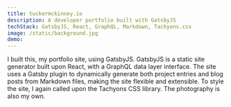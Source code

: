 ```yaml
---
title: tuckermckinney.io
description: A developer portfolio built with GatsbyJS
techStack: GatsbyJS, React, GraphQL, Markdown, Tachyons.css
image: /static/background.jpg
demo: 
---
```


I built this, my portfolio site, using GatsbyJS. GatsbyJS is a static site generator built upon React, with a GraphQL data layer interface. The site uses a Gatsby plugin to dynamically generate both project entries and blog posts from Markdown files, making the site flexible and extensible. To style the site, I again called upon the Tachyons CSS library. The photography is also my own.